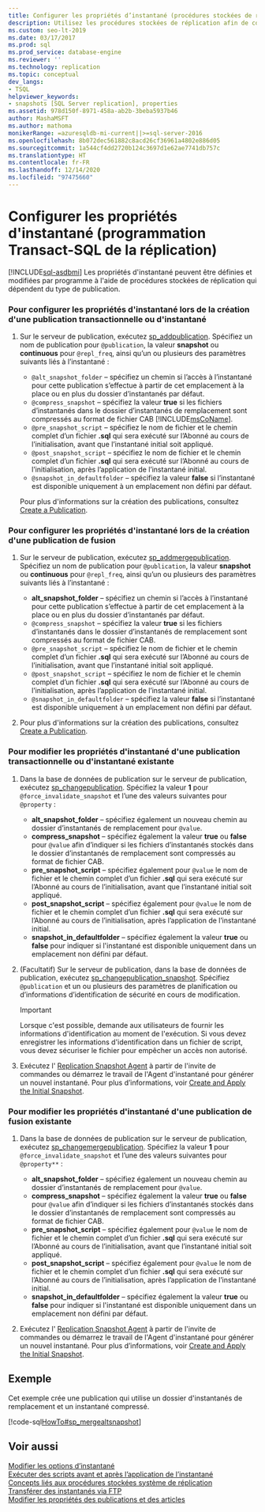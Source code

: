 ```yaml
---
title: Configurer les propriétés d’instantané (procédures stockées de réplication)
description: Utilisez les procédures stockées de réplication afin de configurer les propriétés d’instantané pour les publications transactionnelles ou d’instantané.
ms.custom: seo-lt-2019
ms.date: 03/17/2017
ms.prod: sql
ms.prod_service: database-engine
ms.reviewer: ''
ms.technology: replication
ms.topic: conceptual
dev_langs:
- TSQL
helpviewer_keywords:
- snapshots [SQL Server replication], properties
ms.assetid: 978d150f-8971-458a-ab2b-3beba5937b46
author: MashaMSFT
ms.author: mathoma
monikerRange: =azuresqldb-mi-current||>=sql-server-2016
ms.openlocfilehash: 8b072dec561882c8acd26cf36961a4802e886d05
ms.sourcegitcommit: 1a544cf4dd2720b124c3697d1e62ae7741db757c
ms.translationtype: HT
ms.contentlocale: fr-FR
ms.lasthandoff: 12/14/2020
ms.locfileid: "97475660"
---
```

# <a name="configure-snapshot-properties-replication-transact-sql-programming"></a>Configurer les propriétés d'instantané (programmation Transact-SQL de la réplication)
[!INCLUDE[sql-asdbmi](../../../includes/applies-to-version/sql-asdbmi.md)]
  Les propriétés d'instantané peuvent être définies et modifiées par programme à l'aide de procédures stockées de réplication qui dépendent du type de publication.  
  
### <a name="to-configure-snapshot-properties-when-creating-a-snapshot-or-transactional-publication"></a>Pour configurer les propriétés d'instantané lors de la création d'une publication transactionnelle ou d'instantané  
  
1.  Sur le serveur de publication, exécutez [sp_addpublication](../../../relational-databases/system-stored-procedures/sp-addpublication-transact-sql.md). Spécifiez un nom de publication pour `@publication`, la valeur **snapshot** ou **continuous** pour `@repl_freq`, ainsi qu’un ou plusieurs des paramètres suivants liés à l’instantané :  
  
    -   `@alt_snapshot_folder` – spécifiez un chemin si l’accès à l’instantané pour cette publication s’effectue à partir de cet emplacement à la place ou en plus du dossier d’instantanés par défaut.    
    -   `@compress_snapshot` – spécifiez la valeur **true** si les fichiers d’instantanés dans le dossier d’instantanés de remplacement sont compressés au format de fichier CAB [!INCLUDE[msCoName](../../../includes/msconame-md.md)].    
    -   `@pre_snapshot_script` – spécifiez le nom de fichier et le chemin complet d’un fichier **.sql** qui sera exécuté sur l’Abonné au cours de l’initialisation, avant que l’instantané initial soit appliqué.    
    -   `@post_snapshot_script` – spécifiez le nom de fichier et le chemin complet d’un fichier **.sql** qui sera exécuté sur l’Abonné au cours de l’initialisation, après l’application de l’instantané initial.    
    -   `@snapshot_in_defaultfolder` – spécifiez la valeur **false** si l’instantané est disponible uniquement à un emplacement non défini par défaut.  
  
     Pour plus d'informations sur la création des publications, consultez [Create a Publication](../../../relational-databases/replication/publish/create-a-publication.md).  
  
### <a name="to-configure-snapshot-properties-when-creating-a-merge-publication"></a>Pour configurer les propriétés d'instantané lors de la création d'une publication de fusion  
  
1.  Sur le serveur de publication, exécutez [sp_addmergepublication](../../../relational-databases/system-stored-procedures/sp-addmergepublication-transact-sql.md). Spécifiez un nom de publication pour `@publication`, la valeur **snapshot** ou **continuous** pour `@repl_freq`, ainsi qu’un ou plusieurs des paramètres suivants liés à l’instantané :  
  
    -   **alt_snapshot_folder** – spécifiez un chemin si l’accès à l’instantané pour cette publication s’effectue à partir de cet emplacement à la place ou en plus du dossier d’instantanés par défaut.    
    -   `@compress_snapshot` – spécifiez la valeur **true** si les fichiers d’instantanés dans le dossier d’instantanés de remplacement sont compressés au format de fichier CAB.   
    -   `@pre_snapshot_script` – spécifiez le nom de fichier et le chemin complet d’un fichier **.sql** qui sera exécuté sur l’Abonné au cours de l’initialisation, avant que l’instantané initial soit appliqué.    
    -   `@post_snapshot_script` – spécifiez le nom de fichier et le chemin complet d’un fichier **.sql** qui sera exécuté sur l’Abonné au cours de l’initialisation, après l’application de l’instantané initial.    
    -   `@snapshot_in_defaultfolder` – spécifiez la valeur **false** si l’instantané est disponible uniquement à un emplacement non défini par défaut.  
  
2.  Pour plus d'informations sur la création des publications, consultez [Create a Publication](../../../relational-databases/replication/publish/create-a-publication.md).  
  
### <a name="to-modify-snapshot-properties-of-an-existing-snapshot-or-transactional-publication"></a>Pour modifier les propriétés d'instantané d'une publication transactionnelle ou d'instantané existante  
  
1.  Dans la base de données de publication sur le serveur de publication, exécutez [sp_changepublication](../../../relational-databases/system-stored-procedures/sp-changepublication-transact-sql.md). Spécifiez la valeur **1** pour `@force_invalidate_snapshot` et l’une des valeurs suivantes pour `@property` :  
  
    -   **alt_snapshot_folder** – spécifiez également un nouveau chemin au dossier d’instantanés de remplacement pour `@value`.    
    -   **compress_snapshot** – spécifiez également la valeur **true** ou **false** pour `@value` afin d’indiquer si les fichiers d’instantanés stockés dans le dossier d’instantanés de remplacement sont compressés au format de fichier CAB.    
    -   **pre_snapshot_script** – spécifiez également pour `@value` le nom de fichier et le chemin complet d’un fichier **.sql** qui sera exécuté sur l’Abonné au cours de l’initialisation, avant que l’instantané initial soit appliqué.    
    -   **post_snapshot_script** – spécifiez également pour `@value` le nom de fichier et le chemin complet d’un fichier **.sql** qui sera exécuté sur l’Abonné au cours de l’initialisation, après l’application de l’instantané initial.    
    -   **snapshot_in_defaultfolder** – spécifiez également la valeur **true** ou **false** pour indiquer si l'instantané est disponible uniquement dans un emplacement non défini par défaut.  
  
2.  (Facultatif) Sur le serveur de publication, dans la base de données de publication, exécutez [sp_changepublication_snapshot](../../../relational-databases/system-stored-procedures/sp-changepublication-snapshot-transact-sql.md). Spécifiez `@publication` et un ou plusieurs des paramètres de planification ou d’informations d’identification de sécurité en cours de modification.  
  
    > [!IMPORTANT]  
    >  Lorsque c'est possible, demande aux utilisateurs de fournir les informations d'identification au moment de l'exécution. Si vous devez enregistrer les informations d'identification dans un fichier de script, vous devez sécuriser le fichier pour empêcher un accès non autorisé.  
  
3.  Exécutez l' [Replication Snapshot Agent](../../../relational-databases/replication/agents/replication-snapshot-agent.md) à partir de l'invite de commandes ou démarrez le travail de l'Agent d'instantané pour générer un nouvel instantané. Pour plus d’informations, voir [Create and Apply the Initial Snapshot](../../../relational-databases/replication/create-and-apply-the-initial-snapshot.md).  
  
### <a name="to-modify-snapshot-properties-of-an-existing-merge-publication"></a>Pour modifier les propriétés d'instantané d'une publication de fusion existante  
  
1.  Dans la base de données de publication sur le serveur de publication, exécutez [sp_changemergepublication](../../../relational-databases/system-stored-procedures/sp-changemergepublication-transact-sql.md). Spécifiez la valeur **1** pour `@force_invalidate_snapshot` et l’une des valeurs suivantes pour `@property**` :  
  
    -   **alt_snapshot_folder** – spécifiez également un nouveau chemin au dossier d’instantanés de remplacement pour `@value`.    
    -   **compress_snapshot** – spécifiez également la valeur **true** ou **false** pour `@value` afin d’indiquer si les fichiers d’instantanés stockés dans le dossier d’instantanés de remplacement sont compressés au format de fichier CAB.    
    -   **pre_snapshot_script** – spécifiez également pour `@value` le nom de fichier et le chemin complet d’un fichier **.sql** qui sera exécuté sur l’Abonné au cours de l’initialisation, avant que l’instantané initial soit appliqué.    
    -   **post_snapshot_script** – spécifiez également pour `@value` le nom de fichier et le chemin complet d’un fichier **.sql** qui sera exécuté sur l’Abonné au cours de l’initialisation, après l’application de l’instantané initial.    
    -   **snapshot_in_defaultfolder** – spécifiez également la valeur **true** ou **false** pour indiquer si l'instantané est disponible uniquement dans un emplacement non défini par défaut.  
  
2.  Exécutez l' [Replication Snapshot Agent](../../../relational-databases/replication/agents/replication-snapshot-agent.md) à partir de l'invite de commandes ou démarrez le travail de l'Agent d'instantané pour générer un nouvel instantané. Pour plus d’informations, voir [Create and Apply the Initial Snapshot](../../../relational-databases/replication/create-and-apply-the-initial-snapshot.md).  
  
## <a name="example"></a>Exemple  
 Cet exemple crée une publication qui utilise un dossier d'instantanés de remplacement et un instantané compressé.  
  
 [!code-sql[HowTo#sp_mergealtsnapshot](../../../relational-databases/replication/codesnippet/tsql/configure-snapshot-prope_1.sql)]  
  
## <a name="see-also"></a>Voir aussi  
 [Modifier les options d’instantané](../../../relational-databases/replication/snapshot-options.md)   
 [Exécuter des scripts avant et après l’application de l’instantané](../../../relational-databases/replication/snapshot-options.md#execute-scripts-before-and-after-snapshot-is-applied)   
 [Concepts liés aux procédures stockées système de réplication](../../../relational-databases/replication/concepts/replication-system-stored-procedures-concepts.md)   
 [Transférer des instantanés via FTP](../../../relational-databases/replication//publish/deliver-a-snapshot-through-ftp.md)   
 [Modifier les propriétés des publications et des articles](../../../relational-databases/replication/publish/change-publication-and-article-properties.md)  
  
  
